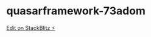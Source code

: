 # quasarframework-73adom

[Edit on StackBlitz ⚡️](https://stackblitz.com/edit/quasarframework-73adom)